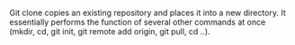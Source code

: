 Git clone copies an existing repository and places it into a new directory. It essentially performs the function of several other commands at once (mkdir, cd, git init, git remote add origin, git pull, cd ..).
